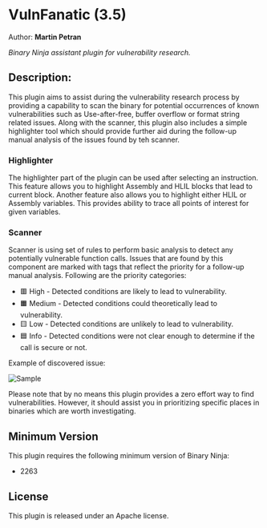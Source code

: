 # VulnFanatic (3.5)

Author: **Martin Petran**

_Binary Ninja assistant plugin for vulnerability research._

## Description:
This plugin aims to assist during the vulnerability research process by providing a capability to scan 
the binary for potential occurrences of known vulnerabilities such as Use-after-free, 
buffer overflow or format string related issues. Along with the scanner, this plugin also includes a simple highlighter tool which 
should provide further aid during the follow-up manual analysis of the issues found by teh scanner.

### Highlighter

The highlighter part of the plugin can be used after selecting an instruction. 
This feature allows you to highlight Assembly and HLIL blocks that lead to current block. 
Another feature also allows you to highlight either HLIL or Assembly variables. 
This provides ability to trace all points of interest for given variables.

### Scanner 

Scanner is using set of rules to perform basic analysis to detect any potentially vulnerable function calls. 
Issues that are found by this component are marked with tags that reflect the priority for a follow-up manual analysis. 
Following are the priority categories:

* 🟥 High - Detected conditions are likely to lead to vulnerability.
* 🟧 Medium - Detected conditions could theoretically lead to vulnerability.
* 🟨 Low - Detected conditions are unlikely to lead to vulnerability.
* 🟦 Info - Detected conditions were not clear enough to determine if the call is secure or not.

Example of discovered issue:

![Sample](https://github.com/Martyx00/VulnFanatic/blob/master/static/sample2.png?raw=true "Sample")

Please note that by no means this plugin provides a zero effort way to find vulnerabilities. However, it should assist you in prioritizing specific places in binaries which are worth investigating.

## Minimum Version

This plugin requires the following minimum version of Binary Ninja:

 * 2263

## License

This plugin is released under an Apache license.
